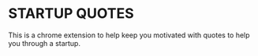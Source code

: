 # STARTUP QUOTES

This is a chrome extension to help keep you motivated with quotes to help you through a startup.
